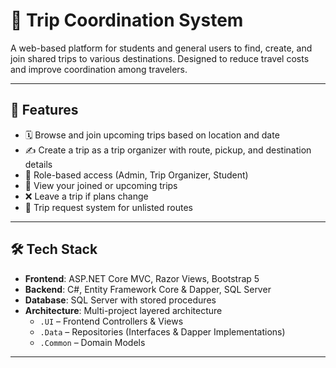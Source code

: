 # 🚌 Trip Coordination System

A web-based platform for students and general users to find, create, and join shared trips to various destinations. Designed to reduce travel costs and improve coordination among travelers.

---

## 🚀 Features

- 🗓️ Browse and join upcoming trips based on location and date
- ✍️ Create a trip as a trip organizer with route, pickup, and destination details
- 🧍 Role-based access (Admin, Trip Organizer, Student)
- 👤 View your joined or upcoming trips
- ❌ Leave a trip if plans change
- 🧾 Trip request system for unlisted routes

---

## 🛠️ Tech Stack

- **Frontend**: ASP.NET Core MVC, Razor Views, Bootstrap 5
- **Backend**: C#, Entity Framework Core & Dapper, SQL Server
- **Database**: SQL Server with stored procedures
- **Architecture**: Multi-project layered architecture
  - `.UI` – Frontend Controllers & Views
  - `.Data` – Repositories (Interfaces & Dapper Implementations)
  - `.Common` – Domain Models

---


